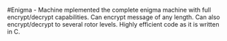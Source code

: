 #Enigma - Machine
mplemented the complete enigma machine with full encrypt/decrypt capabilities. Can encrypt message of any length. Can also encrypt/decrypt to several rotor levels. Highly efficient code as it is written in C.
